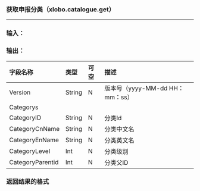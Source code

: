 ### 获取申报分类（xlobo.catalogue.get）

---

### 输入：



### 输出：

| 字段名称 | 类型 | 可空 | 描述 |
| :--- | :--- | :--- | :--- |
| Version | String | N | 版本号（yyyy-MM-dd HH：mm：ss） |
| Categorys |  |  |  |
| CategoryID | String | N | 分类Id |
| CategoryCnName | String | N | 分类中文名 |
| CategoryEnName | String | N | 分类英文名 |
| CategoryLevel | Int | N | 分类级别 |
| CategoryParentid | Int | N | 分类父ID |

### 返回结果的格式



